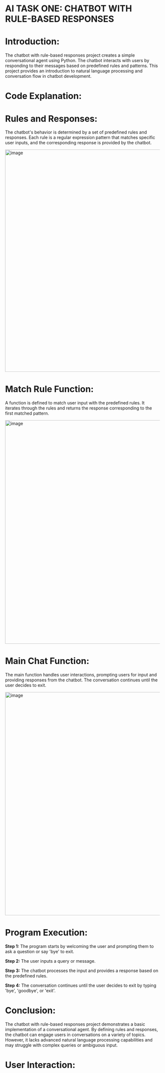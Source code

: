 # AI TASK ONE: CHATBOT WITH RULE-BASED RESPONSES
# Introduction:
The chatbot with rule-based responses project creates a simple conversational agent using Python. The chatbot interacts with users by responding to their messages based on predefined rules and patterns. This project provides an introduction to natural language processing and conversation flow in chatbot development.

# Code Explanation:
# Rules and Responses:
The chatbot's behavior is determined by a set of predefined rules and responses. Each rule is a regular expression pattern that matches specific user inputs, and the corresponding response is provided by the chatbot.

<img width="722" alt="image" src="https://github.com/Berlinshaju/CODTech-AI-Task-1/assets/66897078/6028bf13-79d3-4fd6-acbf-8f278b230db8">

# Match Rule Function:
A function is defined to match user input with the predefined rules. It iterates through the rules and returns the response corresponding to the first matched pattern.

<img width="726" alt="image" src="https://github.com/Berlinshaju/CODTech-AI-Task-1/assets/66897078/c1db8e6b-eb3c-4d5a-829b-ad69105ac078">

# Main Chat Function:
The main function handles user interactions, prompting users for input and providing responses from the chatbot. The conversation continues until the user decides to exit.

<img width="725" alt="image" src="https://github.com/Berlinshaju/CODTech-AI-Task-1/assets/66897078/9796c768-07ed-4f6f-b78b-c28106984aef">

# Program Execution:
**Step 1:** The program starts by welcoming the user and prompting them to ask a question or say 'bye' to exit.

**Step 2:** The user inputs a query or message.

**Step 3:** The chatbot processes the input and provides a response based on the predefined rules.

**Step 4:** The conversation continues until the user decides to exit by typing 'bye', 'goodbye', or 'exit'.

# Conclusion:
The chatbot with rule-based responses project demonstrates a basic implementation of a conversational agent. By defining rules and responses, the chatbot can engage users in conversations on a variety of topics. However, it lacks advanced natural language processing capabilities and may struggle with complex queries or ambiguous input.

# User Interaction:






